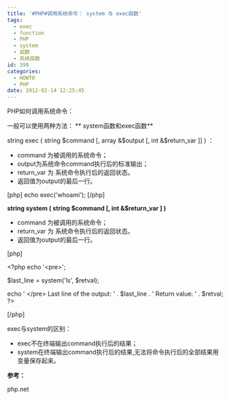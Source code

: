 ```yaml
---
title: '#PHP#调用系统命令： system 与 exec函数'
tags:
  - exec
  - function
  - PHP
  - system
  - 函数
  - 系统函数
id: 399
categories:
  - HOWTO
  - PHP
date: 2012-02-14 12:25:45
---
```


PHP如何调用系统命令：

一般可以使用两种方法：
**
system函数和exec函数**

string exec ( string $command [, array &$output [, int &$return_var ]] ) ：

*   command 为被调用的系统命令；
*   output为系统命令command执行后的标准输出；
*   return_var 为 系统命令执行后的返回状态。
*   返回值为output的最后一行。

[php]
 echo exec('whoami'); 
[/php]

**string system ( string $command [, int &$return_var ] )**

*   command 为被调用的系统命令；
*   return_var 为 系统命令执行后的返回状态。
*   返回值为output的最后一行。

[php]

&lt;?php
echo '&lt;pre&gt;';

$last_line = system('ls', $retval); 

echo '
&lt;/pre&gt;
 Last line of the output: ' . $last_line . '
 Return value: ' . $retval;
?&gt;  

[/php]

exec与system的区别：

*   exec不在终端输出command执行后的结果；
*   system在终端输出command执行后的结果,无法将命令执行后的全部结果用变量保存起来。

**参考：**

php.net